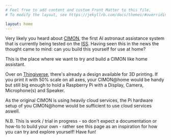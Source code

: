 ```yaml
---
# Feel free to add content and custom Front Matter to this file.
# To modify the layout, see https://jekyllrb.com/docs/themes/#overriding-theme-defaults

layout: home 
---
```

Very likely you heard about [CIMON](https://www.dlr.de/dlr/desktopdefault.aspx/tabid-10081/151_read-26307/#/gallery/29911), the first AI astronaut assistance system that is currently being tested on the [ISS](http://www.ustream.tv/channel/live-iss-stream). Having seen this in the news the thought came to mind: can you build this yourself for use at home?

This is the place where we want to try and build a CIMON like home assistant.

Over on [Thingiverse](https://www.thingiverse.com/thing:2949975), there's already a design available for 3D printing. If you print it with 50% scale on all axes, your CIMON@home would be handy but still big enough to hold a Raspberry Pi with a Display, Camera, Microphone(s) and Speaker.

As the original CIMON is using heavily cloud services, the Pi hardware setup of you CIMON@home would be sufficient to use cloud services aswell.

N.B. This is work / trial in progress - so don't expect a documentation or how-to to build your own - rather see this page as an inspiration for how you can try and explore yourself! Have fun!
